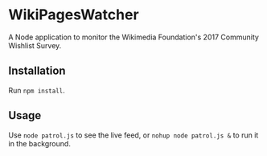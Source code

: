# WikiPagesWatcher
A Node application to monitor the Wikimedia Foundation's 2017 Community Wishlist Survey.

## Installation ##
Run `npm install`.

## Usage ##
Use `node patrol.js` to see the live feed, or `nohup node patrol.js &` to run it in the background.
